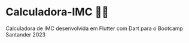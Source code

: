 # Calculadora-IMC 🏋🏽
Calculadora de IMC desenvolvida em Flutter com Dart para o Bootcamp Santander 2023
